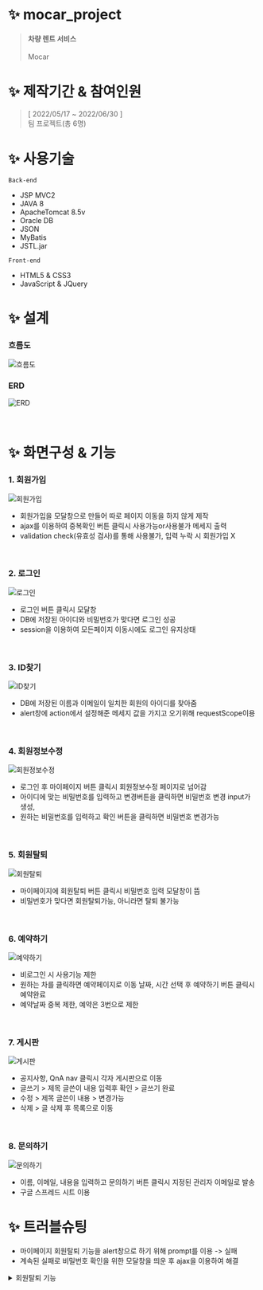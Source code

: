 # ✨ mocar_project

> <h4>차량 렌트 서비스</h4>
> Mocar

# ✨ 제작기간 &amp; 참여인원
> [ 2022/05/17 ~ 2022/06/30 ]<br>
> 팀 프로젝트(총 6명)

# ✨ 사용기술
```Back-end```
- JSP MVC2<br>
- JAVA 8<br>
- ApacheTomcat 8.5v<br>
- Oracle DB<br>
- JSON<br>
- MyBatis<br>
- JSTL.jar<br>

```Front-end```
- HTML5 & CSS3<br>
- JavaScript & JQuery<br>

# ✨ 설계

### 흐름도
![흐름도](https://user-images.githubusercontent.com/97427387/185802512-953f3327-00c3-4daf-a237-a3d89c875825.png)

### ERD
![ERD](https://user-images.githubusercontent.com/97427387/185803251-acf26ccd-c7cf-4093-9829-c69ca51fab28.png)

<br>

# ✨ 화면구성 &amp; 기능
### 1. 회원가입
![회원가입](https://user-images.githubusercontent.com/97427387/185804369-b34f2014-7c80-4bc7-9e38-ceb6909e69a9.gif)
- 회원가입을 모달창으로 만들어 따로 페이지 이동을 하지 않게 제작
- ajax를 이용하여 중복확인 버튼 클릭시 사용가능or사용불가 메세지 출력
- validation check(유효성 검사)를 통해 사용불가, 입력 누락 시 회원가입 X
<br>

### 2. 로그인
![로그인](https://user-images.githubusercontent.com/97427387/188269543-e80170ca-4043-4c3c-b6c0-1cce95310fba.gif)
- 로그인 버튼 클릭시 모달창
- DB에 저장된 아이디와 비밀번호가 맞다면 로그인 성공
- session을 이용하여 모든페이지 이동시에도 로그인 유지상태
<br>

### 3. ID찾기
![ID찾기](https://user-images.githubusercontent.com/97427387/188269760-2a96891a-995f-4382-b77b-5e2b1284eae7.gif)
- DB에 저장된 이름과 이메일이 일치한 회원의 아이디를 찾아줌
- alert창에 action에서 설정해준 메세지 값을 가지고 오기위해 requestScope이용
<br>

### 4. 회원정보수정
![회원정보수정](https://user-images.githubusercontent.com/97427387/188269864-d56f3e8e-e176-4609-b638-ae997de38385.gif)
- 로그인 후 마이페이지 버튼 클릭시 회원정보수정 페이지로 넘어감
- 아이디에 맞는 비밀번호를 입력하고 변경버튼을 클릭하면 비밀번호 변경 input가 생성,
- 원하는 비밀번호를 입력하고 확인 버튼을 클릭하면 비밀번호 변경가능
<br>

### 5. 회원탈퇴
![회원탈퇴](https://user-images.githubusercontent.com/97427387/188269872-d2d9a7dd-579a-4681-b3c6-95b5b1e4e886.gif)
- 마이페이지에 회원탈퇴 버튼 클릭시 비밀번호 입력 모달창이 뜸
- 비밀번호가 맞다면 회원탈퇴가능, 아니라면 탈퇴 불가능
<br>

### 6. 예약하기
![예약하기](https://user-images.githubusercontent.com/97427387/188269881-080a6984-4846-4beb-b8bf-417a3b9a1f01.gif)
- 비로그인 시 사용기능 제한
- 원하는 차를 클릭하면 예약페이지로 이동 날짜, 시간 선택 후 예약하기 버튼 클릭시 예약완료
- 예약날짜 중복 제한, 예약은 3번으로 제한
<br>

### 7. 게시판
![게시판](https://user-images.githubusercontent.com/97427387/188269909-cd7324ce-bba7-4cab-ba12-60ce1ea11259.gif)
- 공지사항, QnA nav 클릭시 각자 게시판으로 이동
- 글쓰기 > 제목 글쓴이 내용 입력후 확인 > 글쓰기 완료
- 수정 > 제목 글쓴이 내용 > 변경가능
- 삭제 > 글 삭제 후 목록으로 이동
<br>

### 8. 문의하기
![문의하기](https://user-images.githubusercontent.com/97427387/188269911-2d3a0994-1db8-4621-ab4c-f2b192630364.gif)
- 이름, 이메일, 내용을 입력하고 문의하기 버튼 클릭시 지정된 관리자 이메일로 발송
- 구글 스프레드 시트 이용

# ✨ 트러블슈팅
- 마이페이지 회원탈퇴 기능을 alert창으로 하기 위해 prompt를 이용 -> 실패
- 계속된 실패로 비밀번호 확인을 위한 모달창을 띄운 후 ajax을 이용하여 해결

<details>
<summary>회원탈퇴 기능</summary>
  
![image](https://user-images.githubusercontent.com/97427387/188305641-c5ce0bd8-edd6-484d-b850-ff1429f88d43.png)
  

</details>



